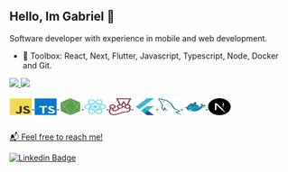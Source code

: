 ## Hello, Im Gabriel 👋
Software developer with experience in mobile and web development.

- 🔨 Toolbox: React, Next, Flutter, Javascript, Typescript, Node, Docker and Git.

<div>
  <a href="https://github.com/glemoss">
  <img height="180em" src="https://github-readme-stats.vercel.app/api?username=glemoss&show_icons=true&theme=dracula&include_all_commits=true"/>
  <img height="180em" src="https://github-readme-stats.vercel.app/api/top-langs/?username=glemoss&layout=compact&langs_count=7&theme=dracula"/>
</div>

<div style="display: inline_block"><br>
  <img align="center" alt="Gabriel-Js" height="30" width="40" src="https://raw.githubusercontent.com/devicons/devicon/master/icons/javascript/javascript-original.svg">
  <img align="center" alt="Gabriel-Ts" height="30" width="40" src="https://raw.githubusercontent.com/devicons/devicon/master/icons/typescript/typescript-original.svg">
  <img align="center" alt="Gabriel-Node" height="30" width="40" src="https://raw.githubusercontent.com/devicons/devicon/master/icons/nodejs/nodejs-plain.svg">
  <img align="center" alt="Gabriel-React" height="30" width="40" src="https://raw.githubusercontent.com/devicons/devicon/master/icons/react/react-original.svg">
  <img align="center" alt="Gabriel-Jest" height="30" width="40" src="https://raw.githubusercontent.com/devicons/devicon/master/icons/jest/jest-plain.svg">
  <img align="center" alt="Gabriel-Flutter" height="30" width="40" src="https://raw.githubusercontent.com/devicons/devicon/master/icons/flutter/flutter-original.svg">
  <img align="center" alt="Gabriel-MySql" height="30" width="40" src="https://raw.githubusercontent.com/devicons/devicon/master/icons/mysql/mysql-original.svg">
  <img align="center" alt="Gabriel-Docker" height="30" width="40" src="https://raw.githubusercontent.com/devicons/devicon/master/icons/docker/docker-original.svg">
  <img align="center" alt="Gabriel-Next" height="30" width="40" src="https://raw.githubusercontent.com/devicons/devicon/master/icons/nextjs/nextjs-original.svg">

##

📬 Feel free to reach me!

[![Linkedin Badge](https://img.shields.io/badge/-Gabriel%20L.%20Silva-blue?style=flat-square&logo=Linkedin&logoColor=white&link=https://www.linkedin.com/in/glemoss/)](https://www.linkedin.com/in/glemoss/)
